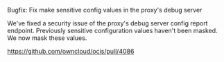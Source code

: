 Bugfix: Fix make sensitive config values in the proxy's debug server

We've fixed a security issue of the proxy's debug server config report endpoint.
Previously sensitive configuration values haven't been masked. We now mask these values.

https://github.com/owncloud/ocis/pull/4086
